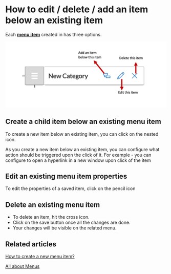 # How to edit / delete / add an item below an existing item

Each [**menu item**](</docs/Rapid/2-User Manual/glossary/glossary.md#menu-item> "Menu item") created in has three options.

![Anatomy of Menu Item](<Anatomy of Menu Item.png>)

## Create a child item below an existing menu item

To create a new item below an existing item, you can click on the nested icon.

As you create a new item below an existing item, you can configure what action should be triggered upon the click of it. For example - you can configure to open a hyperlink in a new window upon click of the item

## Edit an existing menu item properties

To edit the properties of a saved item, click on the pencil icon

## Delete an existing menu item

- To delete an item, hit the cross icon.
- Click on the save button once all the changes are done.
- Your changes will be visible on the related menu.


## Related articles

[How to create a new menu item?](/docs/Rapid/3-Keyper%20Manual/2-Designer/3-Menus/3-menu-button-configuration/how-to-create-new-menu-item/how-to-create-new-menu-item.md "All about Menus in Dezigna")

[All about Menus](/docs/Rapid/3-Keyper%20Manual/2-Designer/3-Menus/3-Menus.md "All about Menus in Dezigna")